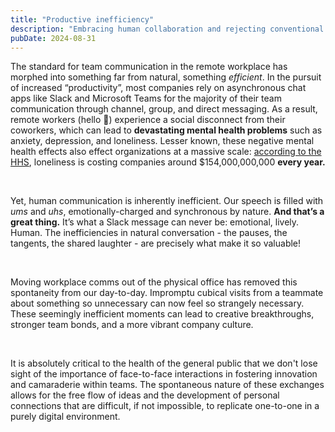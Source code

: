 ```yaml
---
title: "Productive inefficiency"
description: "Embracing human collaboration and rejecting conventional productivity."
pubDate: 2024-08-31
---
```


The standard for team communication in the remote workplace has morphed into
something far from natural, something _efficient_. In the pursuit of increased
“productivity”, most companies rely on asynchronous chat apps like Slack and
Microsoft Teams for the majority of their team communication through channel,
group, and direct messaging. As a result, remote workers (hello 👋) experience a
social disconnect from their coworkers, which can lead to **devastating mental
health problems** such as anxiety, depression, and loneliness. Lesser known,
these negative mental health effects also effect organizations at a massive
scale: [according to the
HHS](https://www.hhs.gov/sites/default/files/surgeon-general-social-connection-advisory.pdf),
loneliness is costing companies around $154,000,000,000 **every year.**

<br />

Yet, human communication is inherently inefficient. Our speech is filled with
_ums_ and _uhs_, emotionally-charged and synchronous by nature. **And
that’s a great thing.** It’s what a Slack message can never be: emotional,
lively. Human. The inefficiencies in natural conversation - the pauses, the
tangents, the shared laughter - are precisely what make it so valuable!

<br />

Moving workplace comms out of the physical office has removed this spontaneity from our day-to-day.
Impromptu cubical visits from a teammate about something so unnecessary can now feel so strangely
necessary. These seemingly inefficient moments can lead to creative breakthroughs, stronger team
bonds, and a more vibrant company culture.

<br />

It is absolutely critical to the health of the general public that we don't lose sight of the
importance of face-to-face interactions in fostering innovation and camaraderie within teams. The
spontaneous nature of these exchanges allows for the free flow of ideas and the development of personal
connections that are difficult, if not impossible, to replicate one-to-one in a purely digital
environment.
